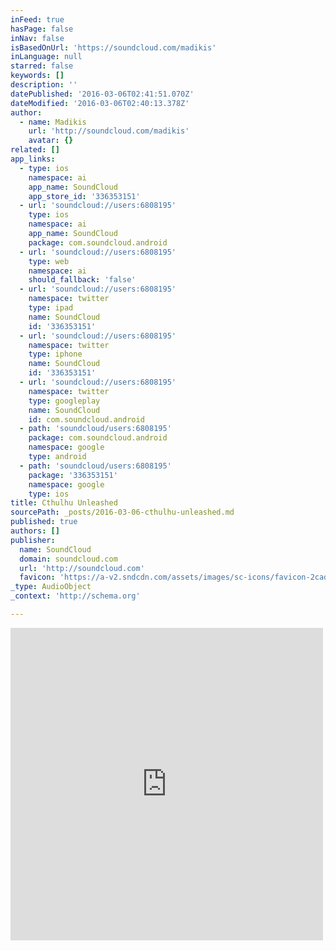 ```yaml
---
inFeed: true
hasPage: false
inNav: false
isBasedOnUrl: 'https://soundcloud.com/madikis'
inLanguage: null
starred: false
keywords: []
description: ''
datePublished: '2016-03-06T02:41:51.070Z'
dateModified: '2016-03-06T02:40:13.378Z'
author:
  - name: Madikis
    url: 'http://soundcloud.com/madikis'
    avatar: {}
related: []
app_links:
  - type: ios
    namespace: ai
    app_name: SoundCloud
    app_store_id: '336353151'
  - url: 'soundcloud://users:6808195'
    type: ios
    namespace: ai
    app_name: SoundCloud
    package: com.soundcloud.android
  - url: 'soundcloud://users:6808195'
    type: web
    namespace: ai
    should_fallback: 'false'
  - url: 'soundcloud://users:6808195'
    namespace: twitter
    type: ipad
    name: SoundCloud
    id: '336353151'
  - url: 'soundcloud://users:6808195'
    namespace: twitter
    type: iphone
    name: SoundCloud
    id: '336353151'
  - url: 'soundcloud://users:6808195'
    namespace: twitter
    type: googleplay
    name: SoundCloud
    id: com.soundcloud.android
  - path: 'soundcloud/users:6808195'
    package: com.soundcloud.android
    namespace: google
    type: android
  - path: 'soundcloud/users:6808195'
    package: '336353151'
    namespace: google
    type: ios
title: Cthulhu Unleashed
sourcePath: _posts/2016-03-06-cthulhu-unleashed.md
published: true
authors: []
publisher:
  name: SoundCloud
  domain: soundcloud.com
  url: 'http://soundcloud.com'
  favicon: 'https://a-v2.sndcdn.com/assets/images/sc-icons/favicon-2cadd14b.ico'
_type: AudioObject
_context: 'http://schema.org'

---
```

<iframe src="https://cdn.embedly.com/widgets/media.html?src=https%3A%2F%2Fw.soundcloud.com%2Fplayer%2F%3Fvisual%3Dtrue%26url%3Dhttp%253A%252F%252Fapi.soundcloud.com%252Fusers%252F6808195%26show_artwork%3Dtrue&amp;url=https%3A%2F%2Fsoundcloud.com%2Fmadikis&amp;image=http%3A%2F%2Fi1.sndcdn.com%2Favatars-000206644677-545p9d-t500x500.jpg&amp;key=b7d04c9b404c499eba89ee7072e1c4f7&amp;type=text%2Fhtml&amp;schema=soundcloud" width="500" height="500" scrolling="no" frameborder="0" allowfullscreen="allowfullscreen" style=""></iframe>